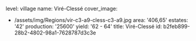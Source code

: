 level: village
name: Viré-Clessé
cover_image:
  - /assets/img/Regions/vir-c3-a9-cless-c3-a9.jpg
area: '406,65'
estates: '42'
production: '25600'
yield: '62 - 64'
title: Viré-Clessé
id: b2feb899-28b2-4802-98a1-7628787d3c3e
